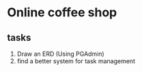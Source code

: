 # Online coffee shop


## tasks
1. Draw an ERD (Using PGAdmin)
2. find a better system for task management

